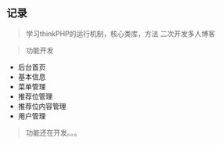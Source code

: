 ﻿## 记录

> 学习thinkPHP的运行机制，核心类库，方法
> 二次开发多人博客

> 功能开发

- 后台首页
- 基本信息
- 菜单管理
- 推荐位管理
- 推荐位内容管理
- 用户管理

> 功能还在开发。。。